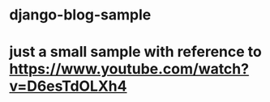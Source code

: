 # django-blog-sample
# just a small sample with reference to  https://www.youtube.com/watch?v=D6esTdOLXh4
